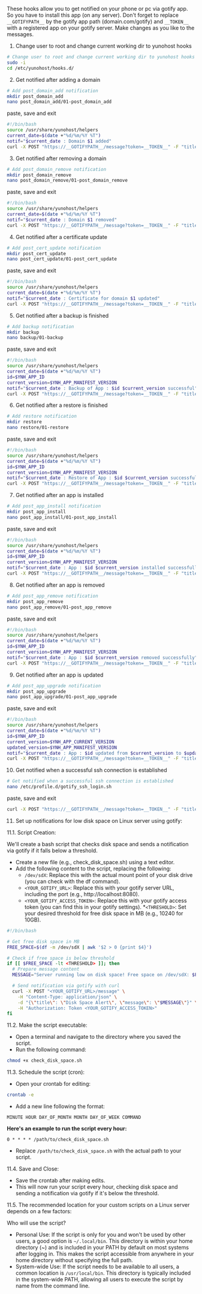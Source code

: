 These hooks allow you to get notified on your phone or pc via gotify app. So you have to install this app (on any server). Don't forget to replace `__GOTIFYPATH__` by the gotify app path (domain.com/gotify) and `__TOKEN__` with a registered app on your gotify server. Make changes as you like to the messages.

1. Change user to root and change current working dir to yunohost hooks

```bash
# Change user to root and change current working dir to yunohost hooks
sudo -i
cd /etc/yunohost/hooks.d/
```

2. Get notified after adding a domain

```bash
# Add post_domain_add notification
mkdir post_domain_add
nano post_domain_add/01-post_domain_add
```

paste, save and exit

```bash
#!/bin/bash
source /usr/share/yunohost/helpers
current_date=$(date +"%d/%m/%Y %T")
notif="$current_date : Domain $1 added"
curl -X POST "https://__GOTIFYPATH__/message?token=__TOKEN__" -F "title=Yuno HomeServer - Domains" -F "message=$notif" > /dev/null 2>&1
```

3. Get notified after removing a domain

```bash
# Add post_domain_remove notification
mkdir post_domain_remove
nano post_domain_remove/01-post_domain_remove
```

paste, save and exit

```bash
#!/bin/bash
source /usr/share/yunohost/helpers
current_date=$(date +"%d/%m/%Y %T")
notif="$current_date : Domain $1 removed"
curl -X POST "https://__GOTIFYPATH__/message?token=__TOKEN__" -F "title=Yuno HomeServer - Domains" -F "message=$notif" > /dev/null 2>&1
```

4. Get notified after a certificate update

```bash
# Add post_cert_update notification
mkdir post_cert_update
nano post_cert_update/01-post_cert_update
```

paste, save and exit

```bash
#!/bin/bash
source /usr/share/yunohost/helpers
current_date=$(date +"%d/%m/%Y %T")
notif="$current_date : Certificate for domain $1 updated"
curl -X POST "https://__GOTIFYPATH__/message?token=__TOKEN__" -F "title=Yuno HomeServer - Certificates" -F "message=$notif" > /dev/null 2>&1
```

5. Get notified after a backup is finished

```bash
# Add backup notification
mkdir backup
nano backup/01-backup
```

paste, save and exit

```bash
#!/bin/bash
source /usr/share/yunohost/helpers
current_date=$(date +"%d/%m/%Y %T")
id=$YNH_APP_ID
current_version=$YNH_APP_MANIFEST_VERSION
notif="$current_date : Backup of App : $id $current_version successful"
curl -X POST "https://__GOTIFYPATH__/message?token=__TOKEN__" -F "title=Yuno HomeServer - App Backup" -F "message=$notif" > /dev/null 2>&1
```

6. Get notified after a restore is finished

```bash
# Add restore notification
mkdir restore
nano restore/01-restore
```

paste, save and exit

```bash
#!/bin/bash
source /usr/share/yunohost/helpers
current_date=$(date +"%d/%m/%Y %T")
id=$YNH_APP_ID
current_version=$YNH_APP_MANIFEST_VERSION
notif="$current_date : Restore of App : $id $current_version successful"
curl -X POST "https://__GOTIFYPATH__/message?token=__TOKEN__" -F "title=Yuno HomeServer - App Restore" -F "message=$notif" > /dev/null 2>&1
```

7. Get notified after an app is installed

```bash
# Add post_app_install notification
mkdir post_app_install
nano post_app_install/01-post_app_install
```

paste, save and exit

```bash
#!/bin/bash
source /usr/share/yunohost/helpers
current_date=$(date +"%d/%m/%Y %T")
id=$YNH_APP_ID
current_version=$YNH_APP_MANIFEST_VERSION
notif="$current_date : App : $id $current_version installed successfully"
curl -X POST "https://__GOTIFYPATH__/message?token=__TOKEN__" -F "title=Yuno HomeServer - App Install" -F "message=$notif" > /dev/null 2>&1
```

8. Get notified after an app is removed

```bash
# Add post_app_remove notification
mkdir post_app_remove
nano post_app_remove/01-post_app_remove
```

paste, save and exit

```bash
#!/bin/bash
source /usr/share/yunohost/helpers
current_date=$(date +"%d/%m/%Y %T")
id=$YNH_APP_ID
current_version=$YNH_APP_MANIFEST_VERSION
notif="$current_date : App : $id $current_version removed successfully"
curl -X POST "https://__GOTIFYPATH__/message?token=__TOKEN__" -F "title=Yuno HomeServer - App Remove" -F "message=$notif" > /dev/null 2>&1
```

9. Get notified after an app is updated

```bash
# Add post_app_upgrade notification
mkdir post_app_upgrade
nano post_app_upgrade/01-post_app_upgrade
```

paste, save and exit

```bash
#!/bin/bash
source /usr/share/yunohost/helpers
current_date=$(date +"%d/%m/%Y %T")
id=$YNH_APP_ID
current_version=$YNH_APP_CURRENT_VERSION
updated_version=$YNH_APP_MANIFEST_VERSION
notif="$current_date : App : $id updated from $current_version to $updated_version successfully"
curl -X POST "https://__GOTIFYPATH__/message?token=__TOKEN__" -F "title=Yuno HomeServer - App Update" -F "message=$notif" > /dev/null 2>&1
```

10. Get notified when a successful ssh connection is established

```bash
# Get notified when a successful ssh connection is established
nano /etc/profile.d/gotify_ssh_login.sh
```

paste, save and exit

```bash
curl -X POST "https://__GOTIFYPATH__/message?token=__TOKEN__" -F "title=Yuno Server - SSH login" -F "message=$USER connected from $SSH_CLIENT" > /dev/null 2>&1" > 
```

11. Set up notifications for low disk space on Linux server using gotify:

11.1. Script Creation:

We'll create a bash script that checks disk space and sends a notification via gotify if it falls below a threshold.

* Create a new file (e.g., check_disk_space.sh) using a text editor.
* Add the following content to the script, replacing the following:
  * `/dev/sdX`: Replace this with the actual mount point of your disk drive (you can check with the df command). 
  * `<YOUR_GOTIFY_URL>`: Replace this with your gotify server URL, including the port (e.g., http://localhost:8080).
  * `<YOUR_GOTIFY_ACCESS_TOKEN>`: Replace this with your gotify access token (you can find this in your gotify settings).
  *`<THRESHOLD>`: Set your desired threshold for free disk space in MB (e.g., 10240 for 10GB).

```bash
#!/bin/bash

# Get free disk space in MB
FREE_SPACE=$(df -m /dev/sdX | awk '$2 > 0 {print $4}')

# Check if free space is below threshold
if [[ $FREE_SPACE -lt <THRESHOLD> ]]; then
  # Prepare message content
  MESSAGE="Server running low on disk space! Free space on /dev/sdX: $FREE_SPACE MB"

  # Send notification via gotify with curl
  curl -X POST "<YOUR_GOTIFY_URL>/message" \
    -H "Content-Type: application/json" \
    -d "{\"title\": \"Disk Space Alert\", \"message\": \"$MESSAGE\"}" \
    -H "Authorization: Token <YOUR_GOTIFY_ACCESS_TOKEN>"
fi

```

11.2. Make the script executable:

* Open a terminal and navigate to the directory where you saved the script.
* Run the following command:

```bash
chmod +x check_disk_space.sh
```

11.3. Schedule the script (cron):

* Open your crontab for editing:

```bash
crontab -e
```
* Add a new line following the format:

```
MINUTE HOUR DAY_OF_MONTH MONTH DAY_OF_WEEK COMMAND
```

**Here's an example to run the script every hour:**

```
0 * * * * /path/to/check_disk_space.sh
```
* Replace `/path/to/check_disk_space.sh` with the actual path to your script.

11.4. Save and Close:

* Save the crontab after making edits.
* This will now run your script every hour, checking disk space and sending a notification via gotify if it's below the threshold. 

11.5. The recommended location for your custom scripts on a Linux server depends on a few factors:

Who will use the script?
* Personal Use: If the script is only for you and won't be used by other users, a good option is `~/.local/bin`. This directory is within your home directory (~) and is included in your PATH by default on most systems after logging in. This makes the script accessible from anywhere in your home directory without specifying the full path. 
* System-wide Use: If the script needs to be available to all users, a common location is `/usr/local/bin`. This directory is typically included in the system-wide PATH, allowing all users to execute the script by name from the command line.
